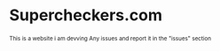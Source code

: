 # Supercheckers.com
<p style="font-size:10px;">This is a website i am devving
Any issues and report it in the "issues" section</p>
